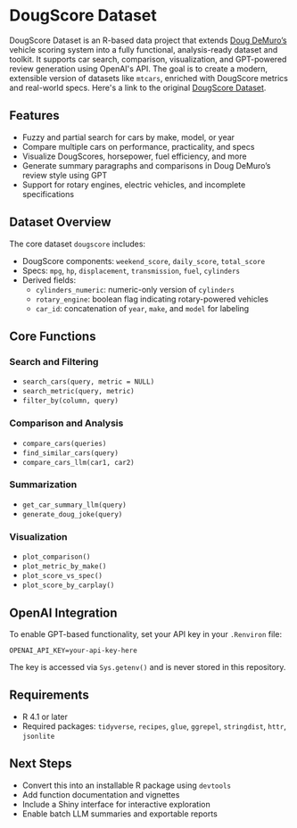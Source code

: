 
# DougScore Dataset

DougScore Dataset is an R-based data project that extends [Doug DeMuro’s](https://www.youtube.com/channel/UCsqjHFMB_JYTaEnf_vmTNqg) vehicle scoring system into a fully functional, analysis-ready dataset and toolkit. It supports car search, comparison, visualization, and GPT-powered review generation using OpenAI's API. The goal is to create a modern, extensible version of datasets like `mtcars`, enriched with DougScore metrics and real-world specs. Here's a link to the original [DougScore Dataset](https://docs.google.com/spreadsheets/d/1HcFstlJdQMlMEWhbdKXZWdAzR5RFMtj3kywLQcgkGPw/edit?gid=0#gid=0).

## Features

- Fuzzy and partial search for cars by make, model, or year  
- Compare multiple cars on performance, practicality, and specs  
- Visualize DougScores, horsepower, fuel efficiency, and more  
- Generate summary paragraphs and comparisons in Doug DeMuro’s review style using GPT  
- Support for rotary engines, electric vehicles, and incomplete specifications  

## Dataset Overview

The core dataset `dougscore` includes:

- DougScore components: `weekend_score`, `daily_score`, `total_score`  
- Specs: `mpg`, `hp`, `displacement`, `transmission`, `fuel`, `cylinders`  
- Derived fields:  
  - `cylinders_numeric`: numeric-only version of `cylinders`  
  - `rotary_engine`: boolean flag indicating rotary-powered vehicles  
  - `car_id`: concatenation of `year`, `make`, and `model` for labeling  

## Core Functions

### Search and Filtering

- `search_cars(query, metric = NULL)`  
- `search_metric(query, metric)`  
- `filter_by(column, query)`  

### Comparison and Analysis

- `compare_cars(queries)`  
- `find_similar_cars(query)`  
- `compare_cars_llm(car1, car2)`  

### Summarization

- `get_car_summary_llm(query)`  
- `generate_doug_joke(query)`  

### Visualization

- `plot_comparison()`  
- `plot_metric_by_make()`  
- `plot_score_vs_spec()`  
- `plot_score_by_carplay()`  

## OpenAI Integration

To enable GPT-based functionality, set your API key in your `.Renviron` file:

```
OPENAI_API_KEY=your-api-key-here
```

The key is accessed via `Sys.getenv()` and is never stored in this repository.

## Requirements

- R 4.1 or later  
- Required packages: `tidyverse`, `recipes`, `glue`, `ggrepel`, `stringdist`, `httr`, `jsonlite`  

## Next Steps

- Convert this into an installable R package using `devtools`  
- Add function documentation and vignettes  
- Include a Shiny interface for interactive exploration  
- Enable batch LLM summaries and exportable reports  
